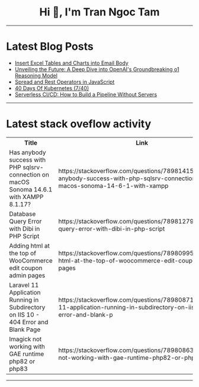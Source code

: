 <h1 align="center">Hi 👋, I'm Tran Ngoc Tam</h1>

---

# Latest Blog Posts 
<!-- BLOG-POST-LIST:START -->
- [Insert Excel Tables and Charts into Email Body](https://dev.to/sqlman/insert-excel-tables-and-charts-into-email-body-3b6n)
- [Unveiling the Future: A Deep Dive into OpenAI&#39;s Groundbreaking o1 Reasoning Model](https://dev.to/bernardkibathi/unveiling-the-future-a-deep-dive-into-openais-groundbreaking-o1-reasoning-model-cg)
- [Spread and Rest Operators in JavaScript](https://dev.to/amdzakir/spread-and-rest-operators-in-javascript-57j9)
- [40 Days Of Kubernetes &lpar;7/40&rpar;](https://dev.to/subham_nandi/40-days-of-kubernetes-740-ml2)
- [Serverless CI/CD: How to Build a Pipeline Without Servers](https://dev.to/prodevopsguytech/serverless-cicd-how-to-build-a-pipeline-without-servers-fn2)
<!-- BLOG-POST-LIST:END -->

---

# Latest stack oveflow activity
<table>
  <tr><th>Title</th><th>Link</th></tr>
  <!-- STACKOVERFLOW:START --><tr><td>Has anybody success with PHP sqlsrv-connection on macOS Sonoma 14.6.1 with XAMPP 8.1.17?</td><td>https://stackoverflow.com/questions/78981415/has-anybody-success-with-php-sqlsrv-connection-on-macos-sonoma-14-6-1-with-xampp</td></tr><tr><td>Database Query Error with Dibi in PHP Script</td><td>https://stackoverflow.com/questions/78981279/database-query-error-with-dibi-in-php-script</td></tr><tr><td>Adding html at the top of WooCommerce edit coupon admin pages</td><td>https://stackoverflow.com/questions/78980995/adding-html-at-the-top-of-woocommerce-edit-coupon-admin-pages</td></tr><tr><td>Laravel 11 Application Running in Subdirectory on IIS 10 - 404 Error and Blank Page</td><td>https://stackoverflow.com/questions/78980871/laravel-11-application-running-in-subdirectory-on-iis-10-404-error-and-blank-p</td></tr><tr><td>Imagick not working with GAE runtime php82 or php83</td><td>https://stackoverflow.com/questions/78980863/imagick-not-working-with-gae-runtime-php82-or-php83</td></tr><!-- STACKOVERFLOW:END -->
</table>

---


